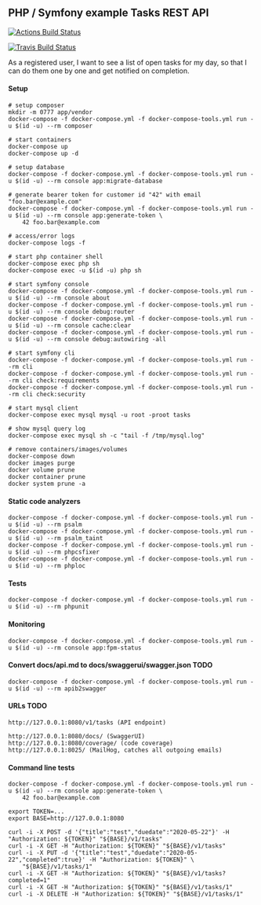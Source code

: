 PHP / Symfony example Tasks REST API
---------------------------------------

[![Actions Build Status](https://github.com/thomasbley/example_tasks_symfony/workflows/build/badge.svg?branch=master)](https://github.com/thomasbley/example_tasks_symfony/actions)

[![Travis Build Status](https://travis-ci.com/thomasbley/example_tasks_symfony.svg?branch=master)](https://travis-ci.com/thomasbley/example_tasks_symfony)

As a registered user, I want to see a list of open tasks for my day, so that I can do them one by one and get notified
on completion.

#### Setup

    # setup composer
    mkdir -m 0777 app/vendor
    docker-compose -f docker-compose.yml -f docker-compose-tools.yml run -u $(id -u) --rm composer

    # start containers
    docker-compose up
    docker-compose up -d

    # setup database
    docker-compose -f docker-compose.yml -f docker-compose-tools.yml run -u $(id -u) --rm console app:migrate-database

    # generate bearer token for customer id "42" with email "foo.bar@example.com"
    docker-compose -f docker-compose.yml -f docker-compose-tools.yml run -u $(id -u) --rm console app:generate-token \
        42 foo.bar@example.com

    # access/error logs
    docker-compose logs -f

    # start php container shell
    docker-compose exec php sh
    docker-compose exec -u $(id -u) php sh

    # start symfony console
    docker-compose -f docker-compose.yml -f docker-compose-tools.yml run -u $(id -u) --rm console about
    docker-compose -f docker-compose.yml -f docker-compose-tools.yml run -u $(id -u) --rm console debug:router
    docker-compose -f docker-compose.yml -f docker-compose-tools.yml run -u $(id -u) --rm console cache:clear
    docker-compose -f docker-compose.yml -f docker-compose-tools.yml run -u $(id -u) --rm console debug:autowiring -all

    # start symfony cli
    docker-compose -f docker-compose.yml -f docker-compose-tools.yml run --rm cli
    docker-compose -f docker-compose.yml -f docker-compose-tools.yml run --rm cli check:requirements
    docker-compose -f docker-compose.yml -f docker-compose-tools.yml run --rm cli check:security

    # start mysql client
    docker-compose exec mysql mysql -u root -proot tasks

    # show mysql query log
    docker-compose exec mysql sh -c "tail -f /tmp/mysql.log"

    # remove containers/images/volumes
    docker-compose down
    docker images purge
    docker volume prune
    docker container prune
    docker system prune -a

#### Static code analyzers

    docker-compose -f docker-compose.yml -f docker-compose-tools.yml run -u $(id -u) --rm psalm
    docker-compose -f docker-compose.yml -f docker-compose-tools.yml run -u $(id -u) --rm psalm_taint
    docker-compose -f docker-compose.yml -f docker-compose-tools.yml run -u $(id -u) --rm phpcsfixer
    docker-compose -f docker-compose.yml -f docker-compose-tools.yml run -u $(id -u) --rm phploc

#### Tests

    docker-compose -f docker-compose.yml -f docker-compose-tools.yml run -u $(id -u) --rm phpunit

#### Monitoring

    docker-compose -f docker-compose.yml -f docker-compose-tools.yml run -u $(id -u) --rm console app:fpm-status

#### Convert docs/api.md to docs/swaggerui/swagger.json TODO

    docker-compose -f docker-compose.yml -f docker-compose-tools.yml run -u $(id -u) --rm apib2swagger

#### URLs TODO

    http://127.0.0.1:8080/v1/tasks (API endpoint)

    http://127.0.0.1:8080/docs/ (SwaggerUI)
    http://127.0.0.1:8080/coverage/ (code coverage)
    http://127.0.0.1:8025/ (MailHog, catches all outgoing emails)

#### Command line tests

    docker-compose -f docker-compose.yml -f docker-compose-tools.yml run -u $(id -u) --rm console app:generate-token \
        42 foo.bar@example.com

    export TOKEN=...
    export BASE=http://127.0.0.1:8080

    curl -i -X POST -d '{"title":"test","duedate":"2020-05-22"}' -H "Authorization: ${TOKEN}" "${BASE}/v1/tasks"
    curl -i -X GET -H "Authorization: ${TOKEN}" "${BASE}/v1/tasks"
    curl -i -X PUT -d '{"title":"test","duedate":"2020-05-22","completed":true}' -H "Authorization: ${TOKEN}" \
        "${BASE}/v1/tasks/1"
    curl -i -X GET -H "Authorization: ${TOKEN}" "${BASE}/v1/tasks?completed=1"
    curl -i -X GET -H "Authorization: ${TOKEN}" "${BASE}/v1/tasks/1"
    curl -i -X DELETE -H "Authorization: ${TOKEN}" "${BASE}/v1/tasks/1"
